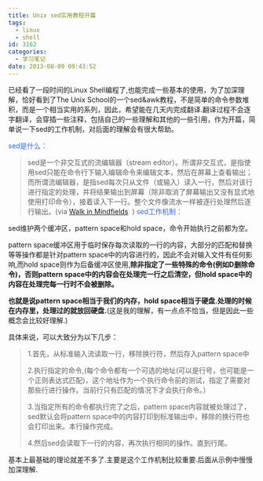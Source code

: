 ```yaml
---
title: Unix sed实用教程开篇
tags:
  - linux
  - shell
id: 3162
categories:
  - 学习笔记
date: 2013-08-09 09:43:52
---
```


已经看了一段时间的Linux Shell编程了,也能完成一些基本的使用，为了加深理解，恰好看到了The Unix School的一个sed&amp;awk教程，不是简单的命令参数堆积，而是一个相当实用的系列，因此，希望能在几天内完成翻译.翻译过程不会逐字翻译，会穿插一些注释，包括自己的一些理解和其他的一些引用，作为开篇，简单说一下sed的工作机制，对后面的理解会有很大帮助。

<span style="color: #3366ff;">sed是什么：</span>
> sed是一个非交互式的流编辑器（stream editor）。所谓非交互式，是指使用sed只能在命令行下输入编辑命令来编辑文本，然后在屏幕上查看输出；而所谓流编辑器，是指sed每次只从文件（或输入）读入一行，然后对该行进行指定的处理，并将结果输出到屏幕（除非取消了屏幕输出又没有显式地使用打印命令），接着读入下一行。整个文件像流水一样被逐行处理然后逐行输出。(via [Walk in Mindfields](http://www.sealinger.com/archives/297/)  )
<span style="color: #3366ff;">sed工作机制：</span>

sed维护两个缓冲区，pattern space和hold space，命令开始执行之前都为空。

pattern space缓冲区用于临时保存每次读取的一行的内容，大部分的匹配和替换等等操作都是针对pattern space中的内容进行的，因此不会对输入文件有任何影响,而hold space则作为后备缓冲区使用,**除非指定了一些特殊的命令(例如D删除命令)，否则pattern space中的内容会在处理完一行之后清空，但hold space中的内容在处理完每一行时不会被删除。**

**也就是说pattern space相当于我们的内存，hold space相当于硬盘.处理的时候在内存里，处理过的就放回硬盘.**(这是我的理解，有一点点不恰当，但是因此一些概念会比较好理解.)

具体来说，可以大致分为以下几步：
> 1.首先，从标准输入流读取一行，移除换行符，然后存入pattern space中
> 
> 2.执行指定的命令,(每个命令都有一个可选的地址(可以是行号，也可能是一个正则表达式匹配)，这个地址作为一个执行命令前的测试，指定了需要对那些行进行操作。当前行只有匹配的情况下才会执行命令。）
> 
> 3.当指定所有的命令都执行完了之后，pattern space内容就被处理过了，sed默认会将pattern space中的内容打印到标准输出中，移除的换行符也会打印出来。本行操作完成。
> 
> 4.然后sed会读取下一行的内容，再次执行相同的操作。直到行尾。
&nbsp;

基本上最基础的理论就差不多了.主要是这个工作机制比较重要.后面从示例中慢慢加深理解.